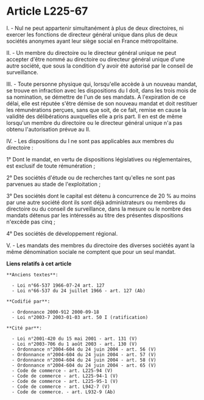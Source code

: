 # Article L225-67

I. - Nul ne peut appartenir simultanément à plus de deux directoires, ni exercer les fonctions de directeur général unique
dans plus de deux sociétés anonymes ayant leur siège social en France métropolitaine.

II. - Un membre du directoire ou le directeur général unique ne peut accepter d'être nommé au directoire ou directeur général
unique d'une autre société, que sous la condition d'y avoir été autorisé par le conseil de surveillance.

III. - Toute personne physique qui, lorsqu'elle accède à un nouveau mandat, se trouve en infraction avec les dispositions du
I doit, dans les trois mois de sa nomination, se démettre de l'un de ses mandats. A l'expiration de ce délai, elle est
réputée s'être démise de son nouveau mandat et doit restituer les rémunérations perçues, sans que soit, de ce fait, remise en
cause la validité des délibérations auxquelles elle a pris part. Il en est de même lorsqu'un membre du directoire ou le
directeur général unique n'a pas obtenu l'autorisation prévue au II.

IV. - Les dispositions du I ne sont pas applicables aux membres du directoire :

1° Dont le mandat, en vertu de dispositions législatives ou réglementaires, est exclusif de toute rémunération ;

2° Des sociétés d'étude ou de recherches tant qu'elles ne sont pas parvenues au stade de l'exploitation ;

3° Des sociétés dont le capital est détenu à concurrence de 20 % au moins par une autre société dont ils sont déjà
administrateurs ou membres du directoire ou du conseil de surveillance, dans la mesure ou le nombre des mandats détenus par
les intéressés au titre des présentes dispositions n'excède pas cinq ;

4° Des sociétés de développement régional.

V. - Les mandats des membres du directoire des diverses sociétés ayant la même dénomination sociale ne comptent que pour un
seul mandat.

**Liens relatifs à cet article**

	**Anciens textes**:

	  - Loi n°66-537 1966-07-24 art. 127
	  - Loi n°66-537 du 24 juillet 1966 - art. 127 (Ab)

	**Codifié par**:

	  - Ordonnance 2000-912 2000-09-18
	  - Loi n°2003-7 2003-01-03 art. 50 I (ratification)

	**Cité par**:

	  - Loi n°2001-420 du 15 mai 2001 - art. 131 (V)
	  - Loi n°2003-706 du 1 août 2003 - art. 130 (V)
	  - Ordonnance n°2004-604 du 24 juin 2004 - art. 56 (V)
	  - Ordonnance n°2004-604 du 24 juin 2004 - art. 57 (V)
	  - Ordonnance n°2004-604 du 24 juin 2004 - art. 58 (V)
	  - Ordonnance n°2004-604 du 24 juin 2004 - art. 65 (V)
	  - Code de commerce - art. L225-94 (V)
	  - Code de commerce - art. L225-94-1 (V)
	  - Code de commerce - art. L225-95-1 (V)
	  - Code de commerce - art. L942-7 (V)
	  - Code de commerce. - art. L932-9 (Ab)
